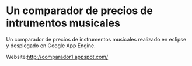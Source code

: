 # Un comparador de precios de intrumentos musicales
Un comparador de precios de instrumentos musicales realizado en eclipse y desplegado en Google App Engine.

Website:http://comparador1.appspot.com/
